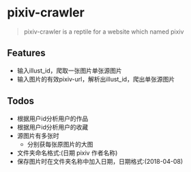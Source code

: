 # pixiv-crawler

> pixiv-crawler is a reptile for a website which named pixiv

## Features

- 输入illust_id，爬取一张图片单张源图片
- 输入图片的有效pixiv-url，解析出illust_id，爬出单张源图片

## Todos

- 根据用户id分析用户的作品
- 根据用户id分析用户的收藏
- 源图片有多张时
  - 分别获每张原图片的大图
- 文件夹命名格式:(日期 pixiv 作者名称)
- 保存图片时在文件夹名称中加入日期，日期格式:(2018-04-08)
